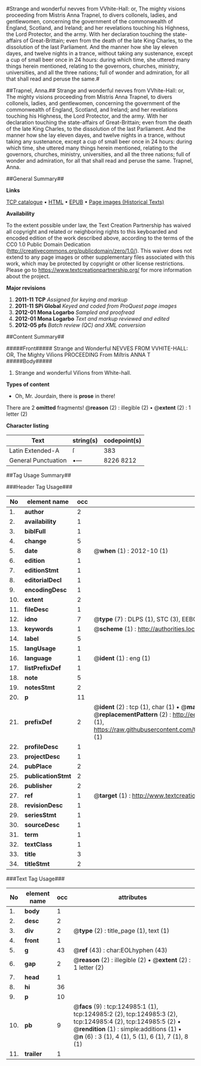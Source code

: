 #Strange and wonderful nevves from VVhite-Hall: or, The mighty visions proceeding from Mistris Anna Trapnel, to divers collonels, ladies, and gentlewomen, concerning the government of the commonwealth of England, Scotland, and Ireland; and her revelations touching his Highness, the Lord Protector, and the army. With her declaration touching the state-affairs of Great-Brittain; even from the death of the late King Charles, to the dissolution of the last Parliament. And the manner how she lay eleven dayes, and twelve nights in a trance, without taking any sustenance, except a cup of small beer once in 24 hours: during which time, she uttered many things herein mentioned, relating to the governors, churches, ministry, universities, and all the three nations; full of wonder and admiration, for all that shall read and peruse the same.#

##Trapnel, Anna.##
Strange and wonderful nevves from VVhite-Hall: or, The mighty visions proceeding from Mistris Anna Trapnel, to divers collonels, ladies, and gentlewomen, concerning the government of the commonwealth of England, Scotland, and Ireland; and her revelations touching his Highness, the Lord Protector, and the army. With her declaration touching the state-affairs of Great-Brittain; even from the death of the late King Charles, to the dissolution of the last Parliament. And the manner how she lay eleven dayes, and twelve nights in a trance, without taking any sustenance, except a cup of small beer once in 24 hours: during which time, she uttered many things herein mentioned, relating to the governors, churches, ministry, universities, and all the three nations; full of wonder and admiration, for all that shall read and peruse the same.
Trapnel, Anna.

##General Summary##

**Links**

[TCP catalogue](http://www.ota.ox.ac.uk/tcp/)  • 
[HTML](http://tei.it.ox.ac.uk/tcp/Texts-HTML/free/A94/A94795.html)  • 
[EPUB](http://tei.it.ox.ac.uk/tcp/Texts-EPUB/free/A94/A94795.epub) • 
[Page images (Historical Texts)](https://historicaltexts.jisc.ac.uk/eebo-99872546e)

**Availability**

To the extent possible under law, the Text Creation Partnership has waived all copyright and related or neighboring rights to this keyboarded and encoded edition of the work described above, according to the terms of the CC0 1.0 Public Domain Dedication (http://creativecommons.org/publicdomain/zero/1.0/). This waiver does not extend to any page images or other supplementary files associated with this work, which may be protected by copyright or other license restrictions. Please go to https://www.textcreationpartnership.org/ for more information about the project.

**Major revisions**

1. __2011-11__ __TCP__ *Assigned for keying and markup*
1. __2011-11__ __SPi Global__ *Keyed and coded from ProQuest page images*
1. __2012-01__ __Mona Logarbo__ *Sampled and proofread*
1. __2012-01__ __Mona Logarbo__ *Text and markup reviewed and edited*
1. __2012-05__ __pfs__ *Batch review (QC) and XML conversion*

##Content Summary##

#####Front#####
Strange and Wonderful NEVVES FROM VVHITE-HALL: OR, The Mighty Viſions PROCEEDING From Miſtris ANNA T
#####Body#####

1. Strange and wonderful Viſions from White-hall.

**Types of content**

  * Oh, Mr. Jourdain, there is **prose** in there!

There are 2 **omitted** fragments! 
 @__reason__ (2) : illegible (2)  •  @__extent__ (2) : 1 letter (2)

**Character listing**


|Text|string(s)|codepoint(s)|
|---|---|---|
|Latin Extended-A|ſ|383|
|General Punctuation|•—|8226 8212|

##Tag Usage Summary##

###Header Tag Usage###

|No|element name|occ|attributes|
|---|---|---|---|
|1.|__author__|2||
|2.|__availability__|1||
|3.|__biblFull__|1||
|4.|__change__|5||
|5.|__date__|8| @__when__ (1) : 2012-10 (1)|
|6.|__edition__|1||
|7.|__editionStmt__|1||
|8.|__editorialDecl__|1||
|9.|__encodingDesc__|1||
|10.|__extent__|2||
|11.|__fileDesc__|1||
|12.|__idno__|7| @__type__ (7) : DLPS (1), STC (3), EEBO-CITATION (1), PROQUEST (1), VID (1)|
|13.|__keywords__|1| @__scheme__ (1) : http://authorities.loc.gov/ (1)|
|14.|__label__|5||
|15.|__langUsage__|1||
|16.|__language__|1| @__ident__ (1) : eng (1)|
|17.|__listPrefixDef__|1||
|18.|__note__|5||
|19.|__notesStmt__|2||
|20.|__p__|11||
|21.|__prefixDef__|2| @__ident__ (2) : tcp (1), char (1)  •  @__matchPattern__ (2) : ([0-9\-]+):([0-9IVX]+) (1), (.+) (1)  •  @__replacementPattern__ (2) : http://eebo.chadwyck.com/downloadtiff?vid=$1&page=$2 (1), https://raw.githubusercontent.com/textcreationpartnership/Texts/master/tcpchars.xml#$1 (1)|
|22.|__profileDesc__|1||
|23.|__projectDesc__|1||
|24.|__pubPlace__|2||
|25.|__publicationStmt__|2||
|26.|__publisher__|2||
|27.|__ref__|1| @__target__ (1) : http://www.textcreationpartnership.org/docs/. (1)|
|28.|__revisionDesc__|1||
|29.|__seriesStmt__|1||
|30.|__sourceDesc__|1||
|31.|__term__|1||
|32.|__textClass__|1||
|33.|__title__|3||
|34.|__titleStmt__|2||


###Text Tag Usage###

|No|element name|occ|attributes|
|---|---|---|---|
|1.|__body__|1||
|2.|__desc__|2||
|3.|__div__|2| @__type__ (2) : title_page (1), text (1)|
|4.|__front__|1||
|5.|__g__|43| @__ref__ (43) : char:EOLhyphen (43)|
|6.|__gap__|2| @__reason__ (2) : illegible (2)  •  @__extent__ (2) : 1 letter (2)|
|7.|__head__|1||
|8.|__hi__|36||
|9.|__p__|10||
|10.|__pb__|9| @__facs__ (9) : tcp:124985:1 (1), tcp:124985:2 (2), tcp:124985:3 (2), tcp:124985:4 (2), tcp:124985:5 (2)  •  @__rendition__ (1) : simple:additions (1)  •  @__n__ (6) : 3 (1), 4 (1), 5 (1), 6 (1), 7 (1), 8 (1)|
|11.|__trailer__|1||
